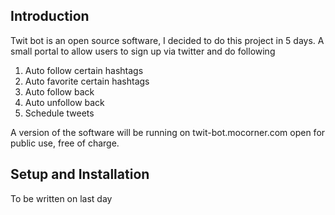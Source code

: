 Introduction
-----

Twit bot is an open source software, I decided to do this project in 5 days. A small portal to allow users to sign up
via twitter and do following

1) Auto follow certain hashtags
2) Auto favorite certain hashtags
3) Auto follow back
4) Auto unfollow back
5) Schedule tweets

A version of the software will be running on twit-bot.mocorner.com open for public use, free of charge.


Setup and Installation
-----

To be written on last day



